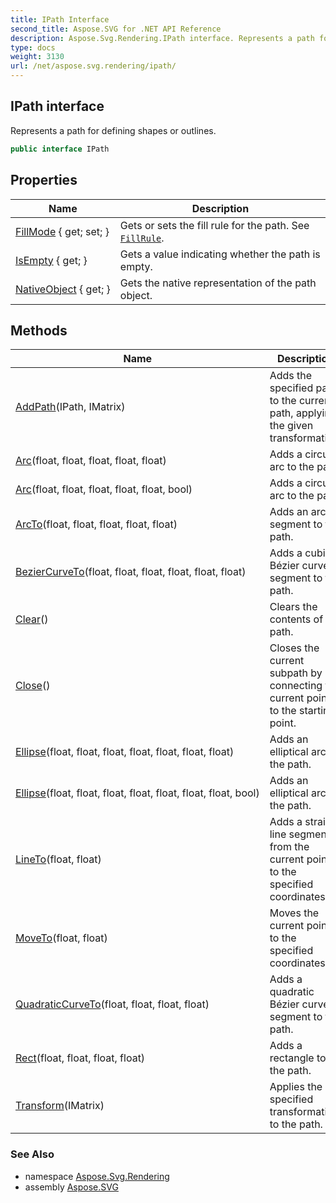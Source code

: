 ```yaml
---
title: IPath Interface
second_title: Aspose.SVG for .NET API Reference
description: Aspose.Svg.Rendering.IPath interface. Represents a path for defining shapes or outlines
type: docs
weight: 3130
url: /net/aspose.svg.rendering/ipath/
---
```

## IPath interface

Represents a path for defining shapes or outlines.

```csharp
public interface IPath
```

## Properties

| Name | Description |
| --- | --- |
| [FillMode](../../aspose.svg.rendering/ipath/fillmode/) { get; set; } | Gets or sets the fill rule for the path. See [`FillRule`](../../aspose.svg.drawing/fillrule/). |
| [IsEmpty](../../aspose.svg.rendering/ipath/isempty/) { get; } | Gets a value indicating whether the path is empty. |
| [NativeObject](../../aspose.svg.rendering/ipath/nativeobject/) { get; } | Gets the native representation of the path object. |

## Methods

| Name | Description |
| --- | --- |
| [AddPath](../../aspose.svg.rendering/ipath/addpath/)(IPath, IMatrix) | Adds the specified path to the current path, applying the given transformation. |
| [Arc](../../aspose.svg.rendering/ipath/arc/#arc)(float, float, float, float, float) | Adds a circular arc to the path. |
| [Arc](../../aspose.svg.rendering/ipath/arc/#arc_1)(float, float, float, float, float, bool) | Adds a circular arc to the path. |
| [ArcTo](../../aspose.svg.rendering/ipath/arcto/)(float, float, float, float, float) | Adds an arc segment to the path. |
| [BezierCurveTo](../../aspose.svg.rendering/ipath/beziercurveto/)(float, float, float, float, float, float) | Adds a cubic Bézier curve segment to the path. |
| [Clear](../../aspose.svg.rendering/ipath/clear/)() | Clears the contents of the path. |
| [Close](../../aspose.svg.rendering/ipath/close/)() | Closes the current subpath by connecting the current point to the starting point. |
| [Ellipse](../../aspose.svg.rendering/ipath/ellipse/#ellipse)(float, float, float, float, float, float, float) | Adds an elliptical arc to the path. |
| [Ellipse](../../aspose.svg.rendering/ipath/ellipse/#ellipse_1)(float, float, float, float, float, float, float, bool) | Adds an elliptical arc to the path. |
| [LineTo](../../aspose.svg.rendering/ipath/lineto/)(float, float) | Adds a straight line segment from the current point to the specified coordinates. |
| [MoveTo](../../aspose.svg.rendering/ipath/moveto/)(float, float) | Moves the current point to the specified coordinates. |
| [QuadraticCurveTo](../../aspose.svg.rendering/ipath/quadraticcurveto/)(float, float, float, float) | Adds a quadratic Bézier curve segment to the path. |
| [Rect](../../aspose.svg.rendering/ipath/rect/)(float, float, float, float) | Adds a rectangle to the path. |
| [Transform](../../aspose.svg.rendering/ipath/transform/)(IMatrix) | Applies the specified transformation to the path. |

### See Also

* namespace [Aspose.Svg.Rendering](../../aspose.svg.rendering/)
* assembly [Aspose.SVG](../../)
